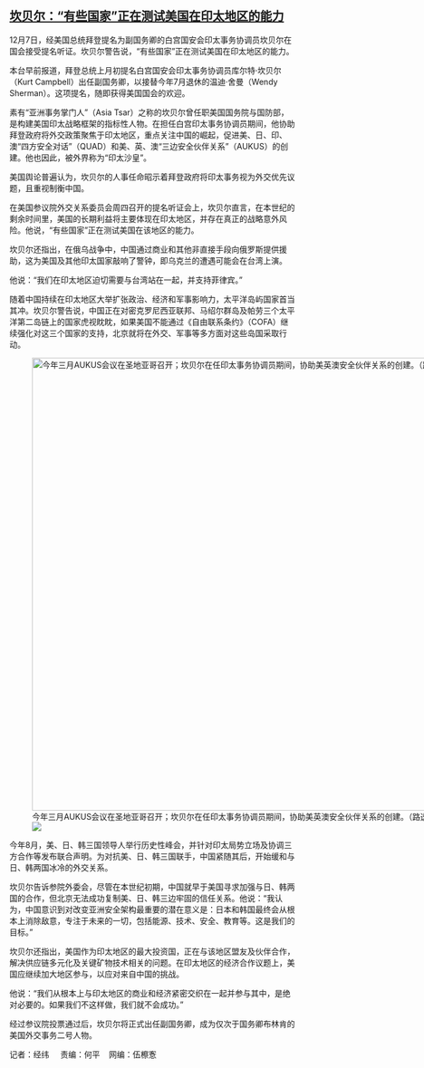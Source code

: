 <!--1701978272000-->
[坎贝尔：“有些国家”正在测试美国在印太地区的能力](https://www.rfa.org/mandarin/yataibaodao/junshiwaijiao/jw-12072023144129.html)
------

<p><span>12月7日，经美国总统拜登提名为副国务卿的白宫国安会印太事务协调员坎贝尔在国会接受提名听证。坎贝尔警告说，“有些国家”正在测试美国在印太地区的能力。</span></p><p><span style="font-weight: 400;">本台早前报道，拜登总统上月初提名白宫国安会印太事务协调员库尔特·坎贝尔（Kurt Campbell）出任副国务卿，以接替今年7月退休的温迪·舍曼（Wendy Sherman）。这项提名，随即获得美国国会的欢迎。</span></p><p></p><p><span style="font-weight: 400;">素有“亚洲事务掌门人”（Asia Tsar）之称的坎贝尔曾任职美国国务院与国防部，是构建美国印太战略框架的指标性人物。在担任白宫印太事务协调员期间，他协助拜登政府将外交政策聚焦于印太地区，重点关注中国的崛起，促进美、日、印、澳“四方安全对话”（QUAD）和美、英、澳“三边安全伙伴关系”（AUKUS）的创建。他也因此，被外界称为“印太沙皇”。</span><span style="font-weight: 400;"></span></p><p></p><p><span style="font-weight: 400;">美国舆论普遍认为，坎贝尔的人事任命昭示着拜登政府将印太事务视为外交优先议题，且重视制衡中国。</span></p><p></p><p><span style="font-weight: 400;">在美国参议院外交关系委员会周四召开的提名听证会上，坎贝尔直言，在本世纪的剩余时间里，美国的长期利益将主要体现在印太地区，并存在真正的战略意外风险。他说，“有些国家”正在测试美国在该地区的能力。</span></p><p></p><p><span style="font-weight: 400;">坎贝尔还指出，在俄乌战争中，中国通过商业和其他非直接手段向俄罗斯提供援助，这为美国及其他印太国家敲响了警钟，即乌克兰的遭遇可能会在台湾上演。</span></p><p></p><p><span style="font-weight: 400;">他说：“我们在印太地区迫切需要与台湾站在一起，并支持菲律宾。”</span></p><p></p><p><span style="font-weight: 400;">随着中国持续在印太地区大举扩张政治、经济和军事影响力，太平洋岛屿国家首当其冲。坎贝尔警告说，中国正在对密克罗尼西亚联邦、马绍尔群岛及帕劳三个太平洋第二岛链上的国家虎视眈眈，如果美国不能通过《自由联系条约》（COFA）继续强化对这三个国家的支持，北京就将在外交、军事等多方面对这些岛国采取行动。</span></p><p><figure class="image-richtext image-inline captioned" style="width:1200px;"><img alt="今年三月AUKUS会议在圣地亚哥召开；坎贝尔在任印太事务协调员期间，协助美英澳安全伙伴关系的创建。（路透社图片）" height="800" src="https://www.rfa.org/mandarin/yataibaodao/junshiwaijiao/jw-12072023144129.html/2023-03-13t210640z_11901782_rc24tz9w5aem_rtrmadp_3_usa-britain-australia.jpg/@@images/f56ef3c3-1ea1-48fb-9c24-a86723ab6d92.jpeg" title="2023-03-13T210640Z_11901782_RC24TZ9W5AEM_RTRMADP_3_USA-BRITAIN-AUSTRALIA.JPG" width="1200"/><figcaption class="image-caption">今年三月AUKUS会议在圣地亚哥召开；坎贝尔在任印太事务协调员期间，协助美英澳安全伙伴关系的创建。（路透社图片）</figcaption><small></small><div id="zoomattribute"><a data-caption="今年三月AUKUS会议在圣地亚哥召开；坎贝尔在任印太事务协调员期间，协助美英澳安全伙伴关系的创建。（路透社图片）" data-fancybox="" href="https://www.rfa.org/mandarin/yataibaodao/junshiwaijiao/jw-12072023144129.html/2023-03-13t210640z_11901782_rc24tz9w5aem_rtrmadp_3_usa-britain-australia.jpg" id="single_image" title="今年三月AUKUS会议在圣地亚哥召开；坎贝尔在任印太事务协调员期间，协助美英澳安全伙伴关系的创建。（路透社图片）"><img src="/++plone++rfa-resources/img/icon-zoom.png"/></a></div></figure></p><p><span style="font-weight: 400;"></span></p><p><span style="font-weight: 400;">今年8月，美、日、韩三国领导人举行历史性峰会，并针对印太局势立场及协调三方合作等发布联合声明。为对抗美、日、韩三国联手，中国紧随其后，开始缓和与日、韩两国冰冷的外交关系。</span></p><p></p><p><span style="font-weight: 400;">坎贝尔告诉参院外委会，尽管在本世纪初期，中国就早于美国寻求加强与日、韩两国的合作，但北京无法成功复制美、日、韩三边牢固的信任关系。他说：“我认为，中国意识到对改变亚洲安全架构最重要的潜在意义是：日本和韩国最终会从根本上消除敌意，专注于未来的一切，包括能源、技术、安全、教育等。这是我们的目标。”</span></p><p></p><p><span style="font-weight: 400;">坎贝尔还指出，美国作为印太地区的最大投资国，正在与该地区盟友及伙伴合作，解决供应链多元化及关键矿物技术相关的问题。在印太地区的经济合作议题上，美国应继续加大地区参与，以应对来自中国的挑战。</span></p><p></p><p><span style="font-weight: 400;">他说：“我们从根本上与印太地区的商业和经济紧密交织在一起并参与其中，是绝对必要的。如果我们不这样做，我们就不会成功。”</span></p><p></p><p><span style="font-weight: 400;">经过参议院投票通过后，坎贝尔将正式出任副国务卿，成为仅次于国务卿布林肯的美国外交事务二号人物。</span></p><p></p><p><span style="font-weight: 400;">记者：经纬     责编：何平    网编：伍檫愙<br/></span></p><p><br/><br/><br/><br/></p>
